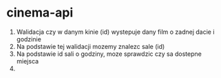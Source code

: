 # cinema-api

1. Walidacja czy w danym kinie (id) wystepuje dany film o zadnej dacie i godzinie
2. Na podstawie tej walidacji mozemy znalezc sale (id)
3. Na podstawie id sali o godziny, moze sprawdzic czy sa dostepne miejsca
4. 